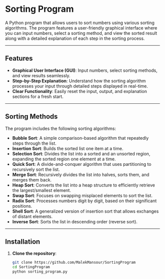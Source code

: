 # Sorting Program

A Python program that allows users to sort numbers using various sorting algorithms. 
The program features a user-friendly graphical interface where you can input numbers, 
select a sorting method, and view the sorted result along with a detailed 
explanation of each step in the sorting process.

--- 

## Features

- **Graphical User Interface (GUI)**: Input numbers, select sorting methods, and view results seamlessly.
- **Step-by-Step Explanation**: Understand how the sorting algorithm processes your input through detailed steps displayed in real-time.
- **Clear Functionality**: Easily reset the input, output, and explanation sections for a fresh start.

---

## Sorting Methods

The program includes the following sorting algorithms:

- **Bubble Sort**: A simple comparison-based algorithm that repeatedly steps through the list.
- **Insertion Sort**: Builds the sorted list one item at a time.
- **Selection Sort**: Divides the list into a sorted and an unsorted region, expanding the sorted region one element at a time.
- **Quick Sort**: A divide-and-conquer algorithm that uses partitioning to recursively sort the list.
- **Merge Sort**: Recursively divides the list into halves, sorts them, and merges them back.
- **Heap Sort**: Converts the list into a heap structure to efficiently retrieve the largest/smallest element.
- **Swap Sort**: Focuses on swapping misplaced elements to sort the list.
- **Radix Sort**: Processes numbers digit by digit, based on their significant positions.
- **Shell Sort**: A generalized version of insertion sort that allows exchanges of distant elements.
- **Inverse Sort**: Sorts the list in descending order (reverse sort).

---

## Installation

1. **Clone the repository**:
   ```bash
   git clone https://github.com/MalekMansour/SortingProgram
   cd SortingProgram
   python sorting_program.py